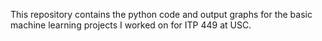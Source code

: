 This repository contains the python code and output graphs for the basic machine learning projects I worked on for ITP 449 at USC.
